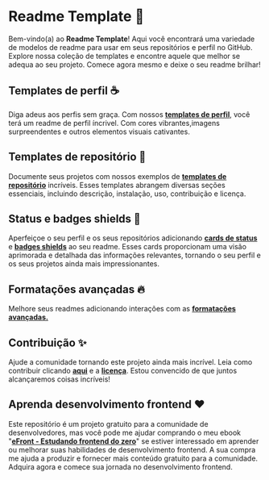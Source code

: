 # Readme Template 📜

Bem-vindo(a) ao **Readme Template**! Aqui você encontrará uma variedade de modelos de readme para usar em seus repositórios e perfil no GitHub. Explore nossa coleção de templates e encontre aquele que melhor se adequa ao seu projeto. Comece agora mesmo e deixe o seu readme brilhar!

## Templates de perfil ☕️

Diga adeus aos perfis sem graça. Com nossos **[templates de perfil](https://github.com/iuricode/readme-template/tree/main/perfil)**, você terá um readme de perfil íncrivel. Com cores vibrantes,imagens surpreendentes e outros elementos visuais cativantes.

## Templates de repositório 🎉

Documente seus projetos com nossos exemplos de **[templates de repositório](https://github.com/iuricode/readme-template/tree/main/repositorio)** incríveis. Esses templates abrangem diversas seções essenciais, incluindo descrição, instalação, uso, contribuição e licença.

## Status e badges shields 🦄

Aperfeiçoe o seu perfil e os seus repositórios adicionando **[cards de status](https://github.com/iuricode/readme-template/tree/main/cards-status/readme.md)** e **[badges shields](https://github.com/iuricode/readme-template/tree/main/badges-shields/readme.md)** ao seu readme. Esses cards proporcionam uma visão aprimorada e detalhada das informações relevantes, tornando o seu perfil e os seus projetos ainda mais impressionantes.

## Formatações avançadas 🔥

Melhore seus readmes adicionando interações com as **[formatações avançadas.](https://github.com/iuricode/readme-template/tree/main/avancado/readme.md)**

## Contribuição ✨

Ajude a comunidade tornando este projeto ainda mais incrível. Leia como contribuir clicando **[aqui](https://github.com/iuricode/readme-template/blob/main/CONTRIBUTING.md)** e a **[licença](https://github.com/iuricode/readme-template/blob/main/LICENSE.md)**. Estou convencido de que juntos alcançaremos coisas incríveis!

## Aprenda desenvolvimento frontend ❤️

Este repositório é um projeto gratuito para a comunidade de desenvolvedores, mas você pode me ajudar comprando o meu ebook "**[eFront - Estudando frontend do zero](https://iuricode.com/efront)**" se estiver interessado em aprender ou melhorar suas habilidades de desenvolvimento frontend. A sua compra me ajuda a produzir e fornecer mais conteúdo gratuito para a comunidade. Adquira agora e comece sua jornada no desenvolvimento frontend.
